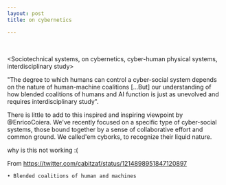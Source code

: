 ```yaml
---
layout: post
title: on cybernetics

---
```


<br>

 
<Sociotechnical systems, on cybernetics, cyber-human physical systems, interdisciplinary study>


"The degree to which humans can control a cyber-social system depends on the nature of human-machine coalitions [...But] our understanding of how blended coalitions of humans and AI function is just as unevolved and requires interdisciplinary study".

There is little to add to this inspired and inspiring viewpoint by @EnricoCoiera. We've recently focused on a specific type of cyber-social systems, those bound together by a sense of collaborative effort and common ground. We called'em cyborks, to recognize their liquid nature.

why is this not working :(


From <https://twitter.com/cabitzaf/status/1214898951847120897> 

	• Blended coalitions of human and machines
